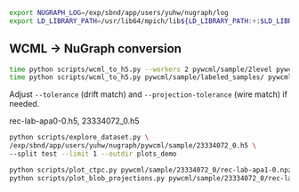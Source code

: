 

```bash
export NUGRAPH_LOG=/exp/sbnd/app/users/yuhw/nugraph/log
export LD_LIBRARY_PATH=/usr/lib64/mpich/lib${LD_LIBRARY_PATH:+:$LD_LIBRARY_PATH}
```
## WCML → NuGraph conversion

```bash
time python scripts/wcml_to_h5.py --workers 2 pywcml/sample/2level pywcml/sample/2level.h5
time python scripts/wcml_to_h5.py pywcml/sample/labeled_samples/ pywcml/sample/23334072.h5
```

Adjust `--tolerance` (drift match) and `--projection-tolerance` (wire match) if needed.


rec-lab-apa0-0.h5, 23334072_0.h5

```bash
python scripts/explore_dataset.py \
/exp/sbnd/app/users/yuhw/nugraph/pywcml/sample/23334072_0.h5 \
--split test --limit 1 --outdir plots_demo
```

```bash
python scripts/plot_ctpc.py pywcml/sample/23334072_0/rec-lab-apa1-0.npz
python scripts/plot_blob_projections.py pywcml/sample/23334072_0/rec-lab-apa1-23.npz
```